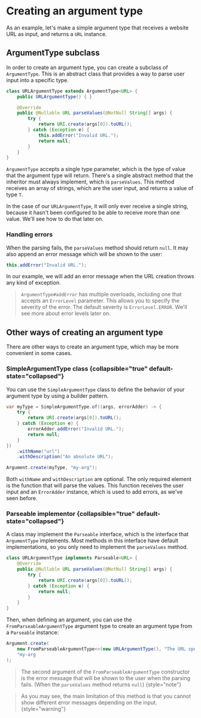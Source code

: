 # Creating an argument type

As an example, let's make a simple argument type that receives a website URL as input, and returns a ``URL`` instance.


## ArgumentType subclass

In order to create an argument type, you can create a subclass of `ArgumentType`. This is an abstract class that
provides a way to parse user input into a specific type.

```Java
class URLArgumentType extends ArgumentType<URL> {
	public URLArgumentType() { }

	@Override
	public @Nullable URL parseValues(@NotNull String[] args) {
		try {
			return URI.create(args[0]).toURL();
		} catch (Exception e) {
			this.addError("Invalid URL.");
			return null;
		}
	}
}
```

`ArgumentType` accepts a single type parameter, which is the type of value that the argument type will return.
There's a single abstract method that the inheritor must always implement, which is `parseValues`. This method
receives an array of strings, which are the user input, and returns a value of type `T`.

In the case of our `URLArgumentType`, it will only ever receive a single string, because it hasn't been configured
to be able to receive more than one value. We'll see how to do that later on.


### Handling errors

When the parsing fails, the `parseValues` method should return `null`. It may also append an error message which will
be shown to the user:

````Java
this.addError("Invalid URL.");
````

In our example, we will add an error message when the URL creation throws any kind of exception.

> `ArgumentType#addError` has multiple overloads, including one that accepts an `ErrorLevel` parameter. This allows
> you to specify the severity of the error. The default severity is `ErrorLevel.ERROR`.
> We'll see more about error levels later on.


## Other ways of creating an argument type

There are other ways to create an argument type, which may be more convenient in some cases.


### SimpleArgumentType class {collapsible="true" default-state="collapsed"}

You can use the `SimpleArgumentType` class to define the behavior of your argument type by using a builder pattern.

```Java
var myType = SimpleArgumentType.of((args, errorAdder) -> {
	try {
		return URI.create(args[0]).toURL();
	} catch (Exception e) {
		errorAdder.addError("Invalid URL.");
		return null;
	}
})
	.withName("url")
	.withDescription("An absolute URL");

Argument.create(myType, "my-arg");
```

Both `withName` and `withDescription` are optional. The only required element is the function that will parse the
values. This function receives the user input and an `ErrorAdder` instance, which is used to add errors, as we've seen
before.


### Parseable implementor {collapsible="true" default-state="collapsed"}

A class may implement the `Parseable` interface, which is the interface that `ArgumentType` implements. Most methods in
this interface have default implementations, so you only need to implement the `parseValues` method.

```Java
class URLArgumentType implements Parseable<URL> {
	@Override
	public @Nullable URL parseValues(@NotNull String[] args) {
		try {
			return URI.create(args[0]).toURL();
		} catch (Exception e) {
			return null;
		}
	}
}
```

Then, when defining an argument, you can use the `FromParseableArgumentType` argument type to create an argument type
from a `Parseable` instance:

```Java
Argument.create(
	new FromParseableArgumentType<>(new URLArgumentType(), "The URL specified is invalid."),
	"my-arg
);
```

> The second argument of the `FromParseableArgumentType` constructor is the error message that will be shown to the user
> when the parsing fails. (When the `parseValues` method returns `null`)
{style="note"}

> As you may see, the main limitation of this method is that you cannot show different error messages depending on the
> input.
{style="warning"}